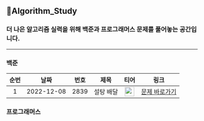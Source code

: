 <h2>📖Algorithm_Study</h2>

### 더 나은 알고리즘 실력을 위해 백준과 프로그래머스 문제를 풀어놓는 공간입니다.

<hr>

### 백준

|순번|날짜|번호|제목|티어|링크|
|:------:|:---:|:---:|:-------:|:---:|:------------:|
|1|2022-12-08|2839|설탕 배달|<img height="25px" width="25px" src="https://camo.githubusercontent.com/627abdadaa6151e4ef8e6ef62f47e735acfcd7c04d75fa1d771cf166a06a7f42/68747470733a2f2f7374617469632e736f6c7665642e61632f746965725f736d616c6c2f382e737667">|[문제 바로가기](https://www.acmicpc.net/problem/2606)|

### 프로그래머스
